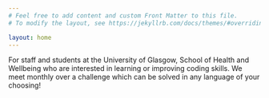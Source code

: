 ```yaml
---
# Feel free to add content and custom Front Matter to this file.
# To modify the layout, see https://jekyllrb.com/docs/themes/#overriding-theme-defaults

layout: home
---
```


For staff and students at the University of Glasgow, School of Health and Wellbeing
  who are interested in learning or improving coding skills. We meet monthly over a challenge
  which can be solved in any language of your choosing!
